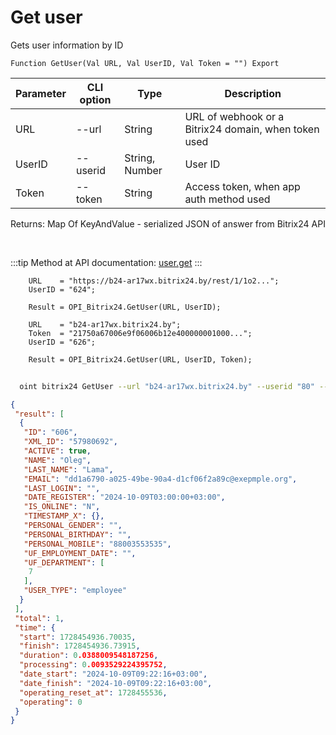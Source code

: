 ﻿---
sidebar_position: 2
---

# Get user
 Gets user information by ID



`Function GetUser(Val URL, Val UserID, Val Token = "") Export`

  | Parameter | CLI option | Type | Description |
  |-|-|-|-|
  | URL | --url | String | URL of webhook or a Bitrix24 domain, when token used |
  | UserID | --userid | String, Number | User ID |
  | Token | --token | String | Access token, when app auth method used |

  
  Returns:  Map Of KeyAndValue - serialized JSON of answer from Bitrix24 API

<br/>

:::tip
Method at API documentation: [user.get](https://dev.1c-bitrix.ru/rest_help/users/user_get.php)
:::
<br/>


```bsl title="Code example"
    URL    = "https://b24-ar17wx.bitrix24.by/rest/1/1o2...";
    UserID = "624";

    Result = OPI_Bitrix24.GetUser(URL, UserID);

    URL    = "b24-ar17wx.bitrix24.by";
    Token  = "21750a67006e9f06006b12e400000001000...";
    UserID = "626";

    Result = OPI_Bitrix24.GetUser(URL, UserID, Token);
```



```sh title="CLI command example"
    
  oint bitrix24 GetUser --url "b24-ar17wx.bitrix24.by" --userid "80" --token "fe3fa966006e9f06006b12e400000001000..."

```

```json title="Result"
{
 "result": [
  {
   "ID": "606",
   "XML_ID": "57980692",
   "ACTIVE": true,
   "NAME": "Oleg",
   "LAST_NAME": "Lama",
   "EMAIL": "dd1a6790-a025-49be-90a4-d1cf06f2a89c@exepmple.org",
   "LAST_LOGIN": "",
   "DATE_REGISTER": "2024-10-09T03:00:00+03:00",
   "IS_ONLINE": "N",
   "TIMESTAMP_X": {},
   "PERSONAL_GENDER": "",
   "PERSONAL_BIRTHDAY": "",
   "PERSONAL_MOBILE": "88003553535",
   "UF_EMPLOYMENT_DATE": "",
   "UF_DEPARTMENT": [
    7
   ],
   "USER_TYPE": "employee"
  }
 ],
 "total": 1,
 "time": {
  "start": 1728454936.70035,
  "finish": 1728454936.73915,
  "duration": 0.0388009548187256,
  "processing": 0.0093529224395752,
  "date_start": "2024-10-09T09:22:16+03:00",
  "date_finish": "2024-10-09T09:22:16+03:00",
  "operating_reset_at": 1728455536,
  "operating": 0
 }
}
```
